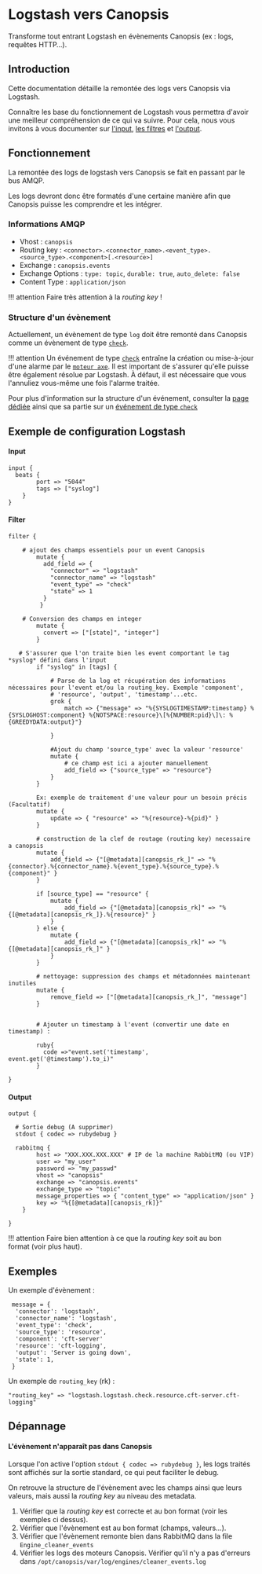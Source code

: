 # Logstash vers Canopsis

Transforme tout entrant Logstash en évènements Canopsis (ex : logs, requêtes HTTP…).

## Introduction

Cette documentation détaille la remontée des logs vers Canopsis via Logstash.

Connaître les base du fonctionnement de Logstash vous permettra d'avoir une meilleur compréhension de ce qui va suivre. Pour cela, nous vous invitons à vous documenter sur [l'input](https://www.elastic.co/guide/en/logstash/6.2/input-plugins.html), [les filtres](https://www.elastic.co/guide/en/logstash/6.2/filter-plugins.html) et [l'output](https://www.elastic.co/guide/en/logstash/6.2/output-plugins.html).

## Fonctionnement

La remontée des logs de logstash vers Canopsis se fait en passant par le bus AMQP.

Les logs devront donc être formatés d'une certaine manière afin que Canopsis puisse les comprendre et les intégrer.

### Informations AMQP

*  Vhost : `canopsis`
*  Routing key : `<connector>.<connector_name>.<event_type>.<source_type>.<component>[.<resource>]`
*  Exchange : `canopsis.events`
*  Exchange Options : `type: topic`, `durable: true`, `auto_delete: false`
*  Content Type : `application/json`

!!! attention
    Faire très attention à la *routing key* !

### Structure d'un évènement

Actuellement, un évènement de type `log` doit être remonté dans Canopsis comme un évènement de type [`check`](../../guide-developpement/struct-event.md#event-check-structure).

!!! attention
    Un événement de type [`check`](../../guide-developpement/struct-event.md#event-check-structure) entraîne la création ou mise-à-jour d'une alarme par le [`moteur axe`](../../guide-administration/moteurs/moteur-axe.md#evenements-de-type-check). Il est important de s'assurer qu'elle puisse être également résolue par Logstash. À défaut, il est nécessaire que vous l'annuliez vous-même une fois l'alarme traitée.

Pour plus d'information sur la structure d'un événement, consulter la [page dédiée](../../guide-developpement/struct-event.md) ainsi que sa partie sur un [événement de type `check`](../../guide-developpement/struct-event.md#event-check-structure)

## Exemple de configuration Logstash

#### Input

```
input {
  beats {
        port => "5044"
        tags => ["syslog"]
    }
}
```

#### Filter

```
filter {

    # ajout des champs essentiels pour un event Canopsis
        mutate {
          add_field => {
            "connector" => "logstash"
            "connector_name" => "logstash"
            "event_type" => "check"
            "state" => 1
          }
         }

    # Conversion des champs en integer
        mutate {
          convert => ["[state]", "integer"]
        }

   # S'assurer que l'on traite bien les event comportant le tag *syslog* défini dans l'input
        if "syslog" in [tags] {

            # Parse de la log et récupération des informations nécessaires pour l'event et/ou la routing_key. Exemple 'component',
            # 'resource', 'output', 'timestamp'...etc.
            grok {
                match => {"message" => "%{SYSLOGTIMESTAMP:timestamp} %{SYSLOGHOST:component} %{NOTSPACE:resource}\[%{NUMBER:pid}\]\: %{GREEDYDATA:output}"}

            }

            #Ajout du champ 'source_type' avec la valeur 'resource'
            mutate {
                # ce champ est ici a ajouter manuellement
                add_field => {"source_type" => "resource"}
            }
        }

        Ex: exemple de traitement d'une valeur pour un besoin précis (Facultatif)
        mutate {
            update => { "resource" => "%{resource}-%{pid}" }
        }

        # construction de la clef de routage (routing key) necessaire a canopsis
        mutate {
            add_field => {"[@metadata][canopsis_rk_]" => "%{connector}.%{connector_name}.%{event_type}.%{source_type}.%{component}" }
        }

        if [source_type] == "resource" {
            mutate {
                add_field => {"[@metadata][canopsis_rk]" => "%{[@metadata][canopsis_rk_]}.%{resource}" }
            }
        } else {
            mutate {
                add_field => {"[@metadata][canopsis_rk]" => "%{[@metadata][canopsis_rk_]" }
            }
        }

        # nettoyage: suppression des champs et métadonnées maintenant inutiles
        mutate {
            remove_field => ["[@metadata][canopsis_rk_]", "message"]
        }


        # Ajouter un timestamp à l'event (convertir une date en timestamp) :

        ruby{
          code =>"event.set('timestamp', event.get('@timestamp').to_i)"
        }

}
```

#### Output

```
output {

  # Sortie debug (A supprimer)
  stdout { codec => rubydebug }

  rabbitmq {
        host => "XXX.XXX.XXX.XXX" # IP de la machine RabbitMQ (ou VIP)
        user => "my_user"
        password => "my_passwd"
        vhost => "canopsis"
        exchange => "canopsis.events"
        exchange_type => "topic"
        message_properties => { "content_type" => "application/json" }
        key => "%{[@metadata][canopsis_rk]}"
    }

}
```

!!! attention
    Faire bien attention à ce que la *routing key* soit au bon format (voir plus haut).

## Exemples

Un exemple d'évènement :

```
 message = {
  'connector': 'logstash',
  'connector_name': 'logstash',
  'event_type': 'check',
  'source_type': 'resource',
  'component': 'cft-server'
  'resource': 'cft-logging',
  'output': 'Server is going down',
  'state': 1,
 }
```

Un exemple de `routing_key` (rk) :

```
"routing_key" => "logstash.logstash.check.resource.cft-server.cft-logging"
```

## Dépannage

#### L'évènement n'apparaît pas dans Canopsis

Lorsque l'on active l'option `stdout { codec => rubydebug }`, les logs traités sont affichés sur la sortie standard, ce qui peut faciliter le debug.

On retrouve la structure de l'évènement avec les champs ainsi que leurs valeurs, mais aussi la *routing key* au niveau des metadata.

1.  Vérifier que la *routing key* est correcte et au bon format (voir les exemples ci dessus).
2.  Vérifier que l'évènement est au bon format (champs, valeurs…).
3.  Vérifier que l'évènement remonte bien dans RabbitMQ dans la file `Engine_cleaner_events`
4.  Vérifier les logs des moteurs Canopsis. Vérifier qu'il n'y a pas d'erreurs dans `/opt/canopsis/var/log/engines/cleaner_events.log`
